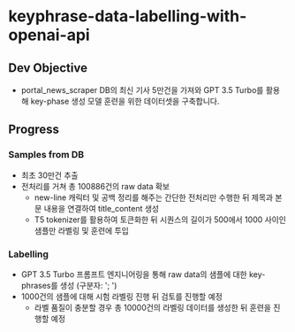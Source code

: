 # keyphrase-data-labelling-with-openai-api


## Dev Objective

- portal_news_scraper DB의 최신 기사 5만건을 가져와 GPT 3.5 Turbo를 활용해 key-phase 생성 모델 훈련을 위한 데이터셋을 구축합니다.


## Progress

### Samples from DB
- 최초 30만건 추출
- 전처리를 거쳐 총 100886건의 raw data 확보
  - new-line 캐릭터 및 공백 정리를 해주는 간단한 전처리만 수행한 뒤 제목과 본문 내용을 연결하여 title_content 생성
  - T5 tokenizer를 활용하여 토큰화한 뒤 시퀀스의 길이가 500에서 1000 사이인 샘플만 라벨링 및 훈련에 투입

### Labelling
- GPT 3.5 Turbo 프롬프트 엔지니어링을 통해 raw data의 샘플에 대한 key-phrases를 생성 (구분자: '; ')
- 1000건의 샘플에 대해 시험 라벨링 진행 뒤 검토를 진행할 예정
  - 라벨 품질이 충분할 경우 총 10000건의 라벨링 데이터를 생성한 뒤 훈련을 진행할 예정
